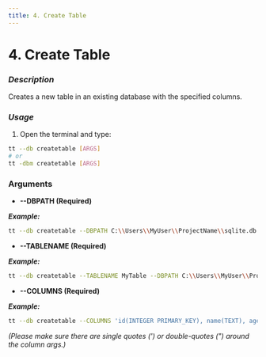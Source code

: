 ```yaml
---
title: 4. Create Table
---
```


# 4. Create Table

### **_Description_**

Creates a new table in an existing database with the specified columns.

### **_Usage_**

1. Open the terminal and type:

```bash
tt --db createtable [ARGS]
# or
tt -dbm createtable [ARGS]
```

### ****Arguments****

- **--DBPATH (Required)**

**_Example:_**

```bash
tt --db createtable --DBPATH C:\\Users\\MyUser\\ProjectName\\sqlite.db
```

- **--TABLENAME (Required)**

**_Example:_**

```bash
tt --db createtable --TABLENAME MyTable --DBPATH C:\\Users\\MyUser\\ProjectName\\sqlite.db
```

- **--COLUMNS (Required)**

**_Example:_**

```bash
tt --db createtable --COLUMNS 'id(INTEGER PRIMARY_KEY), name(TEXT), age(INTEGER)' --DBPATH C:\\Users\\MyUser\\ProjectName\\sqlite.db --TABLENAME MyTable
```

_(Please make sure there are single quotes (') or double-quotes (") around the column args.)_
